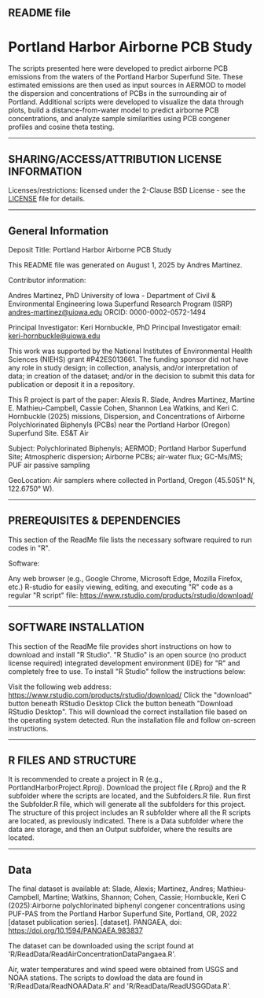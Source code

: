 ## README file
# Portland Harbor Airborne PCB Study

The scripts presented here were developed to predict airborne PCB emissions from the waters of the Portland Harbor Superfund Site. These estimated emissions are then used as input sources in AERMOD to model the dispersion and concentrations of PCBs in the surrounding air of Portland. Additional scripts were developed to visualize the data through plots, build a distance-from-water model to predict airborne PCB concentrations, and analyze sample similarities using PCB congener profiles and cosine theta testing.

--------------------------
SHARING/ACCESS/ATTRIBUTION LICENSE INFORMATION
--------------------------

Licenses/restrictions: licensed under the 2-Clause BSD License - see the [LICENSE](LICENSE) file for details.

----------------------
General Information
----------------------

Deposit Title: Portland Harbor Airborne PCB Study

This README file was generated on August 1, 2025 by Andres Martinez.

Contributor information:

Andres Martinez, PhD University of Iowa - Department of Civil & Environmental Engineering Iowa Superfund Research Program (ISRP) andres-martinez@uiowa.edu ORCID: 0000-0002-0572-1494

Principal Investigator: Keri Hornbuckle, PhD Principal Investigator email: keri-hornbuckle@uiowa.edu

This work was supported by the National Institutes of Environmental Health Sciences (NIEHS) grant #P42ES013661. The funding sponsor did not have any role in study design; in collection, analysis, and/or interpretation of data; in creation of the dataset; and/or in the decision to submit this data for publication or deposit it in a repository.

This R project is part of the paper: Alexis R. Slade, Andres Martinez, Martine E. Mathieu-Campbell, Cassie Cohen, Shannon Lea Watkins, and Keri C. Hornbuckle (2025) missions, Dispersion, and Concentrations of Airborne Polychlorinated Biphenyls (PCBs) near the Portland Harbor (Oregon) Superfund Site. ES&T Air

Subject: Polychlorinated Biphenyls; AERMOD; Portland Harbor Superfund Site; Atmospheric dispersion; Airborne PCBs; air-water flux; GC-Ms/MS; PUF air passive sampling

GeoLocation: Air samplers where collected in Portland, Oregon (45.5051° N, 122.6750° W).

--------
PREREQUISITES & DEPENDENCIES
--------

This section of the ReadMe file lists the necessary software required to run codes in "R".

Software:

Any web browser (e.g., Google Chrome, Microsoft Edge, Mozilla Firefox, etc.)
R-studio for easily viewing, editing, and executing "R" code as a regular "R script" file: https://www.rstudio.com/products/rstudio/download/

--------
SOFTWARE INSTALLATION
--------

This section of the ReadMe file provides short instructions on how to download and install "R Studio". "R Studio" is an open source (no product license required) integrated development environment (IDE) for "R" and completely free to use. To install "R Studio" follow the instructions below:

Visit the following web address: https://www.rstudio.com/products/rstudio/download/
Click the "download" button beneath RStudio Desktop
Click the button beneath "Download RStudio Desktop". This will download the correct installation file based on the operating system detected.
Run the installation file and follow on-screen instructions.

--------
R FILES AND STRUCTURE
--------

It is recommended to create a project in R (e.g., PortlandHarborProject.Rproj). Download the project file (.Rproj) and the R subfolder where the scripts are located, and the Subfolders.R file. Run first the Subfolder.R file, which will generate all the subfolders for this project. The structure of this project includes an R subfolder where all the R scripts are located, as previously indicated. There is a Data subfolder where the data are storage, and then an Output subfolder, where the results are located.

--------
Data
--------

The final dataset is available at: Slade, Alexis; Martinez, Andres; Mathieu-Campbell, Martine; Watkins, Shannon; Cohen, Cassie; Hornbuckle, Keri C (2025):Airborne polychlorinated biphenyl congener concentrations using PUF-PAS from the Portland Harbor Superfund Site, Portland, OR, 2022 [dataset publication series]. [dataset].  PANGAEA, doi: https://doi.org/10.1594/PANGAEA.983837

The dataset can be downloaded using the script found at 'R/ReadData/ReadAirConcentrationDataPangaea.R'.

Air, water temperatures and wind speed were obtained from USGS and NOAA stations. The scripts to dowload the data are found in 'R/ReadData/ReadNOAAData.R' and 'R/ReadData/ReadUSGGData.R'. 

